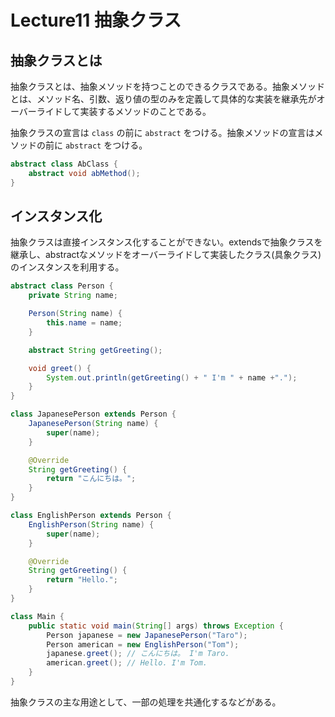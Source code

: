 # Lecture11 抽象クラス

## 抽象クラスとは
抽象クラスとは、抽象メソッドを持つことのできるクラスである。抽象メソッドとは、メソッド名、引数、返り値の型のみを定義して具体的な実装を継承先がオーバーライドして実装するメソッドのことである。

抽象クラスの宣言は `class` の前に `abstract` をつける。抽象メソッドの宣言はメソッドの前に `abstract` をつける。

```java
abstract class AbClass {
    abstract void abMethod();
}
```

## インスタンス化

抽象クラスは直接インスタンス化することができない。extendsで抽象クラスを継承し、abstractなメソッドをオーバーライドして実装したクラス(具象クラス)のインスタンスを利用する。

```java
abstract class Person {
    private String name;

    Person(String name) {
        this.name = name;
    }

    abstract String getGreeting();

    void greet() {
        System.out.println(getGreeting() + " I'm " + name +".");
    }
}

class JapanesePerson extends Person {
    JapanesePerson(String name) {
        super(name);
    }

    @Override
    String getGreeting() {
        return "こんにちは。";
    }
}

class EnglishPerson extends Person {
    EnglishPerson(String name) {
        super(name);
    }

    @Override
    String getGreeting() {
        return "Hello.";
    }
}

class Main {
    public static void main(String[] args) throws Exception {
        Person japanese = new JapanesePerson("Taro");
        Person american = new EnglishPerson("Tom");
        japanese.greet(); // こんにちは。 I'm Taro.
        american.greet(); // Hello. I'm Tom.
    }
}
```

抽象クラスの主な用途として、一部の処理を共通化するなどがある。
